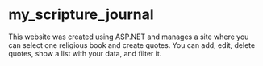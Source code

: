 # my_scripture_journal
This website was created using ASP.NET and manages a site where you can select one religious book and create quotes. You can add, edit, delete quotes, show a list with your data, and filter it.
